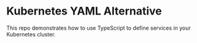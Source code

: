 # Kubernetes YAML Alternative

This repo demonstrates how to use TypeScript to define services in your Kubernetes cluster.
